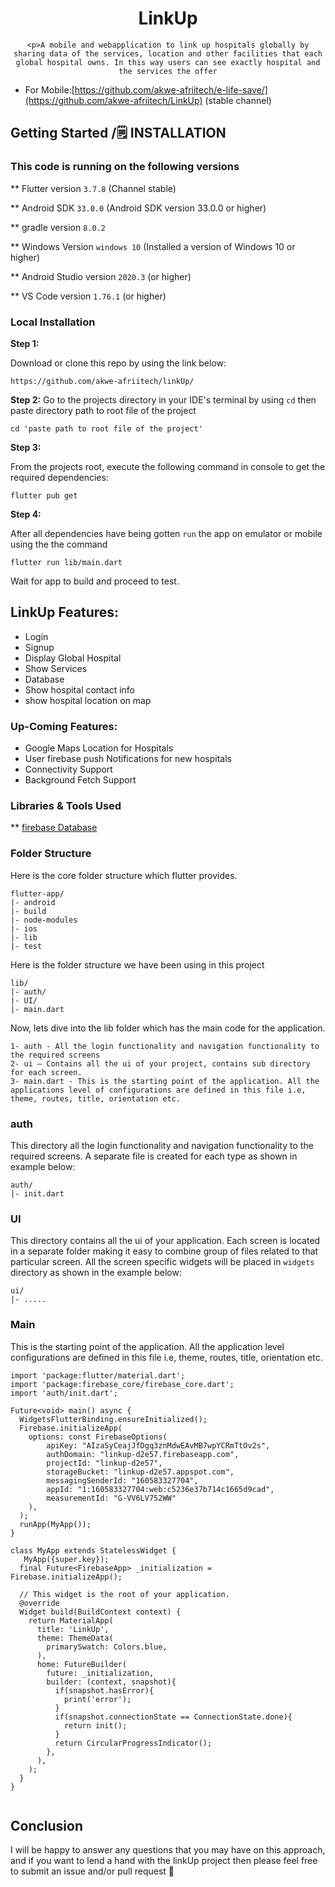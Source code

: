 <div align='center'>
    <h1><b></b> LinkUp</h1>
 
    <p>A mobile and webapplication to link up hospitals globally by sharing data of the services, location and other facilities that each global hospital owns. In this way users can see exactly hospital and the services the offer
</p>

</div>

* For Mobile:[https://github.com/akwe-afriitech/e-life-save/](https://github.com/akwe-afriitech/LinkUp) (stable channel)


## Getting Started /🗒️ **INSTALLATION**


### This code is running on the following versions

** Flutter version `3.7.8` (Channel stable)

** Android SDK `33.0.0` (Android SDK version 33.0.0 or higher)

** gradle version `8.0.2`

** Windows Version `windows 10` (Installed a version of Windows 10 or higher)

** Android Studio version `2020.3`  (or higher)

** VS Code version `1.76.1` (or higher)


### Local Installation 

**Step 1:**

Download or clone this repo by using the link below:

```
https://github.com/akwe-afriitech/linkUp/
```

**Step 2:**
Go to the projects directory in your IDE's terminal by using `cd` then paste directory path to root file of the project

```
cd 'paste path to root file of the project'
```


**Step 3:**

From the projects root, execute the following command in console to get the required dependencies: 

```
flutter pub get 
```

**Step 4:**

After all dependencies have being gotten `run` the app on emulator or mobile using the the command 

```
flutter run lib/main.dart
```
Wait for app to build and proceed to test.



## LinkUp Features:

* Login
* Signup
* Display Global Hospital
* Show Services
* Database
* Show hospital contact info
* show hospital location on map



### Up-Coming Features:

* Google Maps Location for Hospitals
* User firebase push Notifications for new hospitals
* Connectivity Support
* Background Fetch Support

### Libraries & Tools Used

** [firebase Database](firebase.com)


### Folder Structure
Here is the core folder structure which flutter provides.

```
flutter-app/
|- android
|- build
|- node-modules
|- ios
|- lib
|- test
```

Here is the folder structure we have been using in this project

```
lib/
|- auth/
|- UI/
|- main.dart

```

Now, lets dive into the lib folder which has the main code for the application.

```
1- auth - All the login functionality and navigation functionality to the required screens
2- ui — Contains all the ui of your project, contains sub directory for each screen.
3- main.dart - This is the starting point of the application. All the applications level of configurations are defined in this file i.e, theme, routes, title, orientation etc.
```

### auth

This directory all the login functionality and navigation functionality to the required screens. A separate file is created for each type as shown in example below:

```
auth/
|- init.dart
```

### UI

This directory contains all the ui of your application. Each screen is located in a separate folder making it easy to combine group of files related to that particular screen. All the screen specific widgets will be placed in `widgets` directory as shown in the example below:

```
ui/
|- .....

```

### Main

This is the starting point of the application. All the application level configurations are defined in this file i.e, theme, routes, title, orientation etc.

```
import 'package:flutter/material.dart';
import 'package:firebase_core/firebase_core.dart';
import 'auth/init.dart';

Future<void> main() async {
  WidgetsFlutterBinding.ensureInitialized();
  Firebase.initializeApp(
    options: const FirebaseOptions(
        apiKey: "AIzaSyCeajJfDgq3znMdwEAvMB7wpYCRmTtOv2s",
        authDomain: "linkup-d2e57.firebaseapp.com",
        projectId: "linkup-d2e57",
        storageBucket: "linkup-d2e57.appspot.com",
        messagingSenderId: "160583327704",
        appId: "1:160583327704:web:c5236e37b714c1665d9cad",
        measurementId: "G-VV6LV752WW"
    ),
  );
  runApp(MyApp());
}

class MyApp extends StatelessWidget {
   MyApp({super.key});
  final Future<FirebaseApp> _initialization = Firebase.initializeApp();

  // This widget is the root of your application.
  @override
  Widget build(BuildContext context) {
    return MaterialApp(
      title: 'LinkUp',
      theme: ThemeData(
        primarySwatch: Colors.blue,
      ),
      home: FutureBuilder(
        future: _initialization,
        builder: (context, snapshot){
          if(snapshot.hasError){
            print('error');
          }
          if(snapshot.connectionState == ConnectionState.done){
            return init();
          }
          return CircularProgressIndicator();
        },
      ),
    );
  }
}


```



## Conclusion

I will be happy to answer any questions that you may have on this approach, and if you want to lend a hand with the linkUp project then please feel free to submit an issue and/or pull request 🙂


